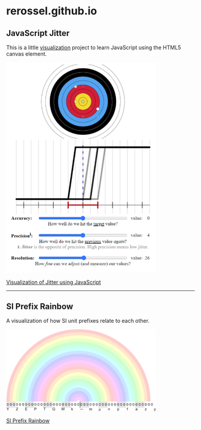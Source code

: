 # rerossel.github.io

## JavaScript Jitter

This is a little [visualization](https://rerossel.github.io/JavaScript-Jitter/) project to learn JavaScript using the HTML5 canvas element.

<div style="width:400px">

![Visualization of Jitter using JavaScript](/docs/assets/images/JavaScript-Jitter.png "Visualization of Jitter using JavaScript")

[Visualization of Jitter using JavaScript](https://rerossel.github.io/JavaScript-Jitter/)

</div>

---

## SI Prefix Rainbow

A visualization of how SI unit prefixes relate to each other.

<div style="width:400px">

![SI Prefix Rainbow](/docs/assets/images/SI-Prefix-Rainbow.png "SI Prefix Rainbow")

[SI Prefix Rainbow](https://github.com/RERossel/SI-Prefix-Rainbow)

</div>